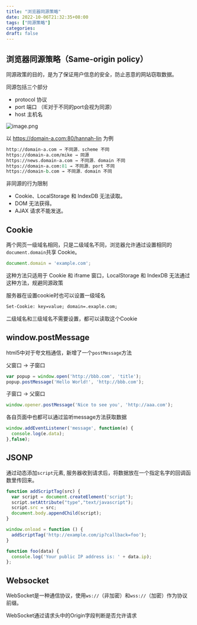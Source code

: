 ```yaml
---
title: "浏览器同源策略"
date: 2022-10-06T21:32:35+08:00
tags: ["同源策略"]
categories:
draft: false
---
```






## 浏览器同源策略（Same-origin policy）



同源政策的目的，是为了保证用户信息的安全，防止恶意的网站窃取数据。



同源包括三个部分

- protocol 协议
- port 端口 （IE对于不同的port会视为同源）
- host 主机名



![image.png](https://p9-juejin.byteimg.com/tos-cn-i-k3u1fbpfcp/c47e29938f2e4ba1b131171198fd9b39~tplv-k3u1fbpfcp-watermark.image?)



 以 https://domain-a.com:80/hannah-lin 为例



```perl
http://domain-a.com → 不同源．scheme 不同
https://domain-a.com/mike → 同源
https://news.domain-a.com → 不同源．domain 不同
https://domain-a.com:81 → 不同源．port 不同
https://domain-b.com → 不同源．domain 不同
```



非同源的行为限制

- Cookie、LocalStorage 和 IndexDB 无法读取。
- DOM 无法获得。
- AJAX 请求不能发送。





## Cookie



两个网页一级域名相同，只是二级域名不同，浏览器允许通过设置相同的`document.domain`共享 Cookie。

```javascript
document.domain = 'example.com';
```

这种方法只适用于 Cookie 和 iframe 窗口，LocalStorage 和 IndexDB 无法通过这种方法，规避同源政策



服务器在设置cookie时也可以设置一级域名

```perl
Set-Cookie: key=value; domain=.exaple.com;
```



二级域名和三级域名不需要设置，都可以读取这个Cookie





## window.postMessage



html5中对于夸文档通信，新增了一个`postMessage`方法



父窗口 -> 子窗口

```javascript
var popup = window.open('http://bbb.com', 'title');
popup.postMessage('Hello World!', 'http://bbb.com');
```

子窗口 -> 父窗口

```javascript
window.opener.postMessage('Nice to see you', 'http://aaa.com');
```



各自页面中也都可以通过监听message方法获取数据

```javascript
window.addEventListener('message', function(e) {
  console.log(e.data);
},false);
```







## JSONP



通过动态添加`script`元素, 服务器收到请求后，将数据放在一个指定名字的回调函数里传回来。



```javascript
function addScriptTag(src) {
  var script = document.createElement('script');
  script.setAttribute("type","text/javascript");
  script.src = src;
  document.body.appendChild(script);
}

window.onload = function () {
  addScriptTag('http://example.com/ip?callback=foo');
}

function foo(data) {
  console.log('Your public IP address is: ' + data.ip);
};
```





## Websocket



WebSocket是一种通信协议，使用`ws://`（非加密）和`wss://`（加密）作为协议前缀。

WebSocket通过请求头中的Origin字段判断是否允许请求

